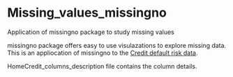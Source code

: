 # Missing_values_missingno
Application of missingno package to study missing values 

missingno package offers easy to use visulazations to explore missing data.
This is an appliocation of missingno to the <a href="https://www.kaggle.com/c/home-credit-default-risk/data">Credit default risk data</a>.

HomeCredit_columns_description file contains the column details.
